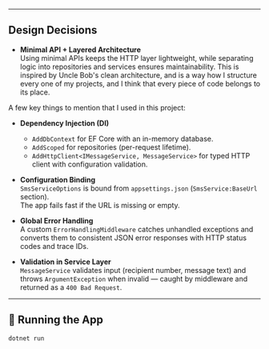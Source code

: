 
---

## Design Decisions

- **Minimal API + Layered Architecture**  
  Using minimal APIs keeps the HTTP layer lightweight, while separating logic into repositories and services ensures maintainability. This is inspired by Uncle Bob's clean architecture, and
  is a way how I structure every one of my projects, and I think that every piece of code belongs to its place.

A few key things to mention that I used in this project:
- **Dependency Injection (DI)**  
  - `AddDbContext` for EF Core with an in-memory database.
  - `AddScoped` for repositories (per-request lifetime).
  - `AddHttpClient<IMessageService, MessageService>` for typed HTTP client with configuration validation.

- **Configuration Binding**  
  `SmsServiceOptions` is bound from `appsettings.json` (`SmsService:BaseUrl` section).  
  The app fails fast if the URL is missing or empty.

- **Global Error Handling**  
  A custom `ErrorHandlingMiddleware` catches unhandled exceptions and converts them to consistent JSON error responses with HTTP status codes and trace IDs.

- **Validation in Service Layer**  
  `MessageService` validates input (recipient number, message text) and throws `ArgumentException` when invalid — caught by middleware and returned as a `400 Bad Request`.

---

## 🔧 Running the App

```bash
dotnet run
